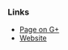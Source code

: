 ### Links
 - [Page on G+](https://plus.google.com/108809944855659725152)
 - [Website](http://felkerdigitalmedia.com/sanscablebeta/)



